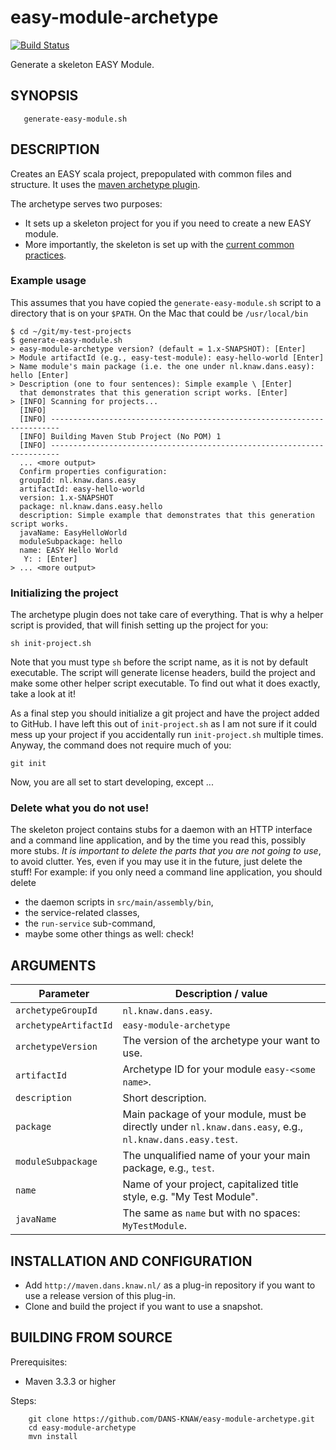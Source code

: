 easy-module-archetype
=====================
[![Build Status](https://travis-ci.org/DANS-KNAW/easy-module-archetype.png?branch=master)](https://travis-ci.org/DANS-KNAW/easy-module-archetype)

Generate a skeleton EASY Module.

SYNOPSIS
--------

       generate-easy-module.sh

DESCRIPTION
-----------

Creates an EASY scala project, prepopulated with common files and structure. It uses the 
[maven archetype plugin](http://maven.apache.org/archetype/maven-archetype-plugin).

The archetype serves two purposes:

* It sets up a skeleton project for you if you need to create a new EASY module.
* More importantly, the skeleton is set up with the [current common practices].

[current common practices]: common-practices.md

### Example usage

This assumes that you have copied the `generate-easy-module.sh` script to a directory that is on your `$PATH`. On
the Mac that could be `/usr/local/bin`

    $ cd ~/git/my-test-projects
    $ generate-easy-module.sh
    > easy-module-archetype version? (default = 1.x-SNAPSHOT): [Enter]
    > Module artifactId (e.g., easy-test-module): easy-hello-world [Enter]
    > Name module's main package (i.e. the one under nl.knaw.dans.easy): hello [Enter]
    > Description (one to four sentences): Simple example \ [Enter]
      that demonstrates that this generation script works. [Enter]
    > [INFO] Scanning for projects...
      [INFO]
      [INFO] ------------------------------------------------------------------------
      [INFO] Building Maven Stub Project (No POM) 1
      [INFO] ------------------------------------------------------------------------
      ... <more output>
      Confirm properties configuration:
      groupId: nl.knaw.dans.easy
      artifactId: easy-hello-world
      version: 1.x-SNAPSHOT
      package: nl.knaw.dans.easy.hello
      description: Simple example that demonstrates that this generation script works.
      javaName: EasyHelloWorld
      moduleSubpackage: hello
      name: EASY Hello World
       Y: : [Enter]
    > ... <more output>
      
    


### Initializing the project

The archetype plugin does not take care of everything. That is why a helper script is provided, that will finish setting up the 
project for you:

    sh init-project.sh

Note that you must type `sh` before the script name, as it is not by default executable. The script will generate license headers, build the project
and make some other helper script executable. To find out what it does exactly, take a look at it!

As a final step you should initialize a git project and have the project added to GitHub. I have left this out of `init-project.sh` as I am not sure if
it could mess up your project if you accidentally run `init-project.sh` multiple times. Anyway, the command does not require much of you:

    git init
    
Now, you are all set to start developing, except ...    

### Delete what you do not use!

The skeleton project contains stubs for a daemon with an HTTP interface and a command line application, and by the time you read this,
possibly more stubs. *It is important to delete the parts that you are not going to use*, to avoid clutter. Yes, even if you may use it
in the future, just delete the stuff! For example: if you only need a command line application, you should delete

* the daemon scripts in `src/main/assembly/bin`,
* the service-related classes,
* the `run-service` sub-command,
* maybe some other things as well: check!

ARGUMENTS
----------

Parameter                | Description / value
-------------------------|-----------------------------------------------
`archetypeGroupId`       | `nl.knaw.dans.easy`.
`archetypeArtifactId`    | `easy-module-archetype`  
`archetypeVersion`       | The version of the archetype your want to use.
`artifactId`             | Archetype ID for your module `easy-<some name>`.
`description`            | Short description.
`package`                | Main package of your module, must be directly under `nl.knaw.dans.easy`, e.g., `nl.knaw.dans.easy.test`.
`moduleSubpackage`       | The unqualified name of your your main package, e.g., `test`.
`name`                   | Name of your project, capitalized title style, e.g. "My Test Module".
`javaName`               | The same as `name` but with no spaces: `MyTestModule`.




INSTALLATION AND CONFIGURATION
------------------------------

* Add `http://maven.dans.knaw.nl/` as a plug-in repository if you want to use a release version of this plug-in.
* Clone and build the project if you want to use a snapshot.


BUILDING FROM SOURCE
--------------------

Prerequisites:

* Maven 3.3.3 or higher

Steps:

        git clone https://github.com/DANS-KNAW/easy-module-archetype.git
        cd easy-module-archetype
        mvn install
